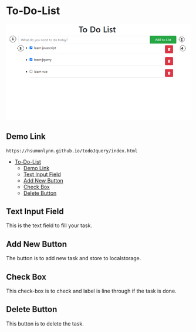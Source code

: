 # To-Do-List

![ToDo Image](images/todo.png)

## Demo Link
```
https://hsumonlynn.github.io/todoJquery/index.html

```


- [To-Do-List](#to-do-list)
  - [Demo Link](#demo-link)
  - [Text Input Field](#text-input-field)
  - [Add New Button](#add-new-button)
  - [Check Box](#check-box)
  - [Delete Button](#delete-button)

## Text Input Field

This is the text field to fill your task.

## Add New Button

The button is to add new task and store to localstorage.

## Check Box

This check-box is to check and label is line through if the task is done.

## Delete Button

This button is to delete the task.
